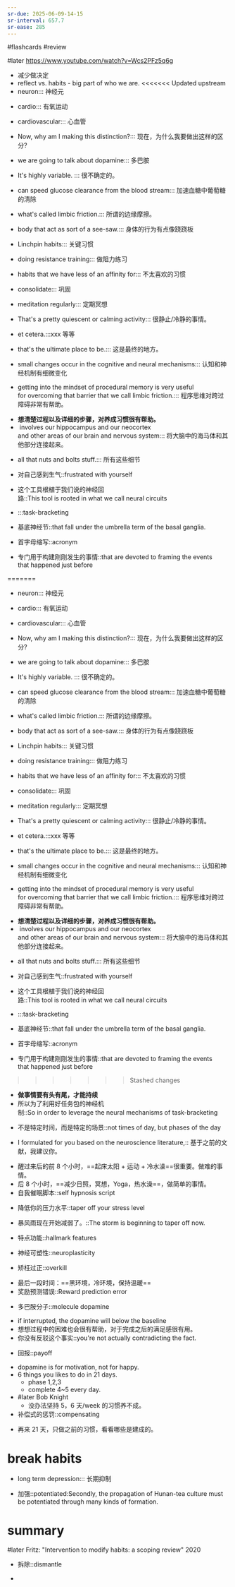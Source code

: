 ```yaml
---
sr-due: 2025-06-09-14-15
sr-interval: 657.7
sr-ease: 285
---
```


#flashcards 
#review

#later https://www.youtube.com/watch?v=Wcs2PFz5q6g
- 减少做决定
- reflect  vs. habits - big part of who we are.
<<<<<<< Updated upstream
- neuron::: 神经元
<!--SR:!2024-03-22,11,279!2024-03-25,10,259-->
- cardio::: 有氧运动
<!--SR:!2024-03-24,9,259!2024-03-18,8,259-->
- cardiovascular::: 心血管
<!--SR:!2024-05-03,191,190!2023-12-25,3,259-->
- Now, why am I making this distinction?::: 现在，为什么我要做出这样的区分?
<!--SR:!2024-05-05,296,250!2024-03-24,9,259-->
- we are going to talk about dopamine::: 多巴胺
<!--SR:!2024-04-16,277,250!2024-03-24,9,259-->
- It's highly variable. ::: 很不确定的。
<!--SR:!2024-03-24,9,259!2024-03-25,10,259-->
- can speed glucose clearance from the blood stream::: 加速血糖中葡萄糖的清除
<!--SR:!2024-04-13,29,257!2024-03-23,8,259-->
- what's called limbic friction.::: 所谓的边缘摩擦。
<!--SR:!2024-05-11,302,250!2024-03-23,8,259-->
- body that act as sort of a see-saw.::: 身体的行为有点像跷跷板
<!--SR:!2024-03-24,9,259!2024-03-23,8,259-->
- Linchpin habits::: 关键习惯
<!--SR:!2024-04-25,286,245!2024-06-09,86,145-->
- doing resistance training::: 做阻力练习
<!--SR:!2024-03-24,9,259!2024-03-23,8,259-->
- habits that we have less of an affinity for::: 不太喜欢的习惯
<!--SR:!2024-03-25,10,259!2024-03-23,8,259-->
- consolidate::: 巩固
<!--SR:!2024-03-23,8,259!2024-03-23,8,259-->
- meditation regularly::: 定期冥想
<!--SR:!2024-11-14,428,265!2024-03-23,8,259-->
- That's a pretty quiescent or calming activity::: 很静止/冷静的事情。
<!--SR:!2024-03-23,8,259!2024-03-24,9,259-->
- et cetera.:::xxx 等等
<!--SR:!2024-03-23,8,259!2024-03-23,8,259-->
- that's the ultimate place to be.::: 这是最终的地方。
<!--SR:!2024-03-25,10,259!2024-03-25,10,259-->
- small changes occur in the cognitive and neural mechanisms::: 认知和神经机制有细微变化
<!--SR:!2024-03-24,9,259!2023-12-25,3,259-->
- getting into the mindset of procedural memory is very useful for overcoming that barrier that we call limbic friction.::: 程序思维对跨过障碍非常有帮助。
<!--SR:!2025-05-01,499,250!2024-03-23,8,259-->
- **想清楚过程以及详细的步骤，对养成习惯很有帮助。**
-  involves our hippocampus and our neocortex and other areas of our brain and nervous system::: 将大脑中的海马体和其他部分连接起来。
<!--SR:!2024-03-22,7,259!2024-03-25,10,259-->
- all that nuts and bolts stuff.::: 所有这些细节
<!--SR:!2024-03-24,9,259!2024-03-23,8,259-->
- 对自己感到生气::frustrated with yourself
<!--SR:!2024-04-13,29,257-->
- 这个工具根植于我们说的神经回路::This tool is rooted in what we call neural circuits
<!--SR:!2024-03-24,9,259-->
- :::task-bracketing
<!--SR:!2024-06-03,325,272!2024-04-13,29,257-->
- 基底神经节::that fall under the umbrella term of the basal ganglia.
<!--SR:!2024-03-25,10,259-->
- 首字母缩写::acronym
<!--SR:!2024-03-22,7,259-->
- 专门用于构建刚刚发生的事情::that are devoted to framing the events that happened just before
<!--SR:!2024-03-23,8,259-->
=======
- neuron::: 神经元
<!--SR:!2024-03-25,10,259!2024-03-24,9,259-->
- cardio::: 有氧运动
<!--SR:!2024-03-23,8,259!2024-03-22,7,259-->
- cardiovascular::: 心血管
<!--SR:!2025-05-31,442,210!2024-03-25,10,259-->
- Now, why am I making this distinction?::: 现在，为什么我要做出这样的区分?
<!--SR:!2024-04-09,270,250!2024-03-22,7,259-->
- we are going to talk about dopamine::: 多巴胺
<!--SR:!2024-03-23,8,259!2024-03-23,8,259-->
- It's highly variable. ::: 很不确定的。
<!--SR:!2024-03-24,9,259!2024-03-23,8,259-->
- can speed glucose clearance from the blood stream::: 加速血糖中葡萄糖的清除
<!--SR:!2024-03-23,8,259!2024-03-22,7,259-->
- what's called limbic friction.::: 所谓的边缘摩擦。
<!--SR:!2024-02-02,203,205!2023-12-25,3,259-->
- body that act as sort of a see-saw.::: 身体的行为有点像跷跷板
<!--SR:!2024-03-25,10,259!2024-03-25,10,259-->
- Linchpin habits::: 关键习惯
<!--SR:!2024-03-25,10,259!2024-03-25,10,259-->
- doing resistance training::: 做阻力练习
<!--SR:!2024-03-24,9,259!2024-03-25,10,259-->
- habits that we have less of an affinity for::: 不太喜欢的习惯
<!--SR:!2024-04-15,276,250!2024-03-24,9,259-->
- consolidate::: 巩固
<!--SR:!2024-03-23,8,259!2023-12-25,3,259-->
- meditation regularly::: 定期冥想
<!--SR:!2024-03-23,8,259!2024-03-22,7,259-->
- That's a pretty quiescent or calming activity::: 很静止/冷静的事情。
<!--SR:!2024-03-23,8,259!2024-03-24,9,259-->
- et cetera.:::xxx 等等
<!--SR:!2024-04-02,263,245!2024-03-25,10,259-->
- that's the ultimate place to be.::: 这是最终的地方。
<!--SR:!2023-12-25,3,259!2023-12-25,3,259-->
- small changes occur in the cognitive and neural mechanisms::: 认知和神经机制有细微变化
<!--SR:!2024-02-04,205,205!2024-03-23,8,259-->
- getting into the mindset of procedural memory is very useful for overcoming that barrier that we call limbic friction.::: 程序思维对跨过障碍非常有帮助。
<!--SR:!2024-03-24,9,259!2023-12-25,3,259-->
- **想清楚过程以及详细的步骤，对养成习惯很有帮助。**
-  involves our hippocampus and our neocortex and other areas of our brain and nervous system::: 将大脑中的海马体和其他部分连接起来。
<!--SR:!2024-03-25,10,259!2024-03-23,8,259-->
- all that nuts and bolts stuff.::: 所有这些细节
<!--SR:!2024-03-25,10,259!2024-03-24,9,259-->
- 对自己感到生气::frustrated with yourself
<!--SR:!2025-03-12,362,192-->
- 这个工具根植于我们说的神经回路::This tool is rooted in what we call neural circuits
<!--SR:!2024-03-25,10,259-->
- :::task-bracketing
<!--SR:!2024-04-08,24,257!2024-03-23,8,259-->
- 基底神经节::that fall under the umbrella term of the basal ganglia.
<!--SR:!2024-03-22,7,259-->
- 首字母缩写::acronym
<!--SR:!2023-12-25,3,259-->
- 专门用于构建刚刚发生的事情::that are devoted to framing the events that happened just before
<!--SR:!2024-03-23,8,259-->
>>>>>>> Stashed changes
- **做事情要有头有尾，才能持续**
- 所以为了利用好任务包的神经机制::So in order to leverage the neural mechanisms of task-bracketing
<!--SR:!2023-12-25,3,259-->
- 不是特定时间，而是特定的场景::not times of day, but phases of the day
<!--SR:!2024-03-23,8,259-->
- I formulated for you based on the neuroscience literature,:: 基于之前的文献，我建议你。
<!--SR:!2024-03-23,8,259-->
- 醒过来后的前 8 个小时，==起床太阳 + 运动 + 冷水澡==很重要。做难的事情。
- 后 8 个小时，==减少日照，冥想，Yoga，热水澡==，做简单的事情。
- 自我催眠脚本::self hypnosis script
<!--SR:!2023-12-25,3,259-->
- 降低你的压力水平::taper off your stress level
<!--SR:!2024-03-22,7,259-->
- 暴风雨现在开始减弱了。::The storm is beginning to taper off now.
<!--SR:!2024-03-24,9,259-->
- 特点功能::hallmark features
<!--SR:!2024-03-23,8,259-->
- 神经可塑性::neuroplasticity
<!--SR:!2023-12-25,3,259-->
- 矫枉过正::overkill
<!--SR:!2024-04-10,113,152-->
- 最后一段时间：==黑环境，冷环境，保持温暖==
- 奖励预测错误::Reward prediction error
<!--SR:!2024-03-25,10,259-->
- 多巴胺分子::molecule dopamine
<!--SR:!2024-03-25,10,259-->
- if interrupted, the dopamine will below the baseline
- 想想过程中的困难也会很有帮助，对于完成之后的满足感很有用。
- 你没有反驳这个事实::you're not actually contradicting the fact.
<!--SR:!2023-12-25,3,259-->
- 回报::payoff
<!--SR:!2024-07-04,111,147-->
- dopamine is for motivation, not for happy.
- 6 things you likes to do in 21 days.
	- phase 1,2,3
	- complete 4~5 every day.
- #later Bob Knight
	- 没办法坚持 5，6 天/week 的习惯养不成。
- 补偿式的惩罚::compensating
<!--SR:!2024-03-23,8,259-->
- 再来 21 天，只做之前的习惯，看看哪些是建成的。
# break habits
- long term depression::: 长期抑制
<!--SR:!2023-12-25,3,259!2024-03-24,9,259-->
- 加强::potentiated:Secondly, the propagation of Hunan-tea culture must be potentiated through many kinds of formation.
<!--SR:!2024-03-25,10,259-->

# summary
#later Fritz: "Intervention to modify habits: a scoping review"      2020


- 拆除::dismantle
<!--SR:!2024-03-28,13,237-->
- 


